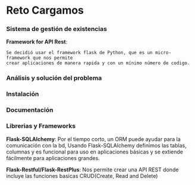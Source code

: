 # Reto Cargamos

### Sistema de gestión de existencias

**Framework for API Rest**:

```
Se decidió usar el framework flask de Python, que es un micro-framework que nos permite 
crear aplicaciones de manera rapida y con un mínimo número de codigo.
```

### Análisis y solución del problema

### Instalación

### Documentación

### Librerias y Frameworks

**Flask-SQLAlchemy**: Por el tiempo corto, un ORM puede ayudar para la comunicación con la bd, Usando Flask-SQLAlchemy definimos las tablas, columnas y es funcional para uso en aplicaciones básicas y se extiende fácilmente para aplicaciones grandes.

**Flask-Restful/Flask-RestPlus**: Nos permite crear una API REST donde incluye las funciones basicas CRUD(Create, Read and Delete)